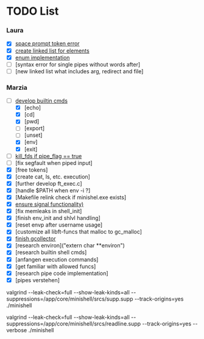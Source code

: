 # TODO List

### Laura
- [x] [space prompt token error](./srcs/l_reading_line.c#L77)
- [x] [create linked list for elements](./includes/minishell.h)
- [x] [enum implementation](./includes/minishell.h)
- [ ] [syntax error for single pipes without words after]
- [ ] [new linked list what includes arg, redirect and file]

### Marzia
- [ ] [develop builtin cmds](./srcs/builtin/)
	- [x] [echo]
	- [x] [cd]
	- [x] [pwd]
	- [ ] [export]
	- [ ] [unset]
	- [x] [env]
	- [x] [exit]
- [ ] [kill_fds if pipe_flag == true](./srcs/execution/children.c#L43)
- [ ] [fix segfault when piped input]
- [x] [free tokens]
- [x] [create cat, ls, etc. execution]
- [x] [further develop ft_exec.c]
- [x] [handle $PATH when env -i ?]
- [x] [Makefile relink check if minishel.exe exists]
- [x] [ensure signal functionality)](./srcs/signals/)
- [x] [fix memleaks in shell_init]
- [x] [finish env_init and shlvl handling]
- [x] [reset envp after username usage]
- [x] [customize all libft-funcs that malloc to gc_malloc]
- [x] [finish gcollector](./srcs/gcollector/)
- [x] [research environ]("extern char **environ")
- [x] [research builtin shell cmds]
- [x] [anfangen execution commands]
- [x] [get familiar with allowed funcs]
- [x] [research pipe code implementation]
- [x] [pipes verstehen]

valgrind --leak-check=full --show-leak-kinds=all --suppressions=/app/core/minishell/srcs/supp.supp --track-origins=yes ./minishell

valgrind --leak-check=full --show-leak-kinds=all --suppressions=/app/core/minishell/srcs/readline.supp --track-origins=yes --verbose ./minishell 